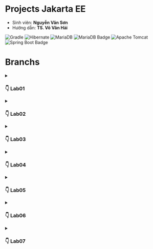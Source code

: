 # Projects Jakarta EE
- Sinh viên: **Nguyễn Văn Sơn**
- Hướng dẫn: **TS. Võ Văn Hải**

![Gradle](https://img.shields.io/badge/Gradle-02303A.svg?style=for-the-badge&logo=Gradle&logoColor=black)
![Hibernate](https://img.shields.io/badge/Hibernate-59666C?style=for-the-badge&logo=Hibernate&logoColor=white)
![MariaDB](https://img.shields.io/badge/MariaDB-003545?style=for-the-badge&logo=mariadb&logoColor=black)
<img src="https://th.bing.com/th/id/R.d433e5db311d0fe02f52e4db3b5cc743?rik=sNF4YqL55B8yYQ&riu=http%3a%2f%2fh2database.com%2fhtml%2fimages%2fh2-logo-2.png&ehk=IBnDTb4FFDrxdQ3V3Pbd6ZLsqndsNau6X862s8MAijg%3d&risl=&pid=ImgRaw&r=0?style=for-the-badge&logo=mariadb&logoColor=black" alt="MariaDB Badge" height="28" width="100">
![Apache Tomcat](https://img.shields.io/badge/apache%20tomcat-%23F8DC75.svg?style=for-the-badge&logo=apache-tomcat&logoColor=black)
![Spring Boot Badge](https://img.shields.io/badge/Spring%20Boot-6DB33F?logo=springboot&logoColor=fff&style=for-the-badge)
# Branchs
<details>
  <summary><h3>👇 Lab01</h3> </summary>
  <hr>

# Quản lý đăng nhập
  <h3>Vui lòng đợi load file demo</h3>
  
  ![gif](/img/Lab01.gif)
    
<br>

[Detail in branch lab01](https://github.com/sonnees/JakartaEE/tree/Lab01)
```git
git clone -b Lab01 --single-branch https://github.com/sonnees/JakartaEE.git
```
  <hr>
</details>

<details>
  <summary><h3>👇 Lab02</h3> </summary>
  <hr>

# Trang web bán hàng
<h3>Vui lòng đợi load file demo</h3>

  ![gif](/img/Lab02.gif)

<br>

[Detail in branch lab02](https://github.com/sonnees/JakartaEE/tree/Lab02)
```git
git clone -b Lab02 --single-branch https://github.com/sonnees/JakartaEE.git
 ```
<hr>
</details>

<details>
  <summary><h3>👇 Lab03</h3> </summary>
  <hr>

# Tạo trang web tìm kiếm việc làm

- **Ý tưởng:** Làm quen với Spring Boot.
- **Sử dụng:** `Spring Boot`  `Spring Data - JdbcTemplate`.
- **Mô tả:**
  - Ánh xạ các entity. <br>
  - Sử dụng `JdbcTemplate` để thao tác. Mục đích là hiểu được cốt lõi, sau này nếu Spring có sự thay đổi thì dể thích nghi hơn. <br>
  - Làm quen với `Unit Test`. <br>

**Diagram:**
    ![ERD](/img/ERD_lab03.png)
<br> 

[more](https://github.com/sonnees/JakartaEE/tree/Lab03)
```git
git clone -b Lab03 --single-branch https://github.com/sonnees/JakartaEE.git
```
</details>

<details>
  <summary><h3>👇 Lab04</h3> </summary>
  <hr>

# Tạo Trang Web Tìm Kiếm Việc Làm
<h3>Vui lòng đợi load file demo</h3>

  ![gif](/img/Lab04.gif)

<br> 

[Detail in branch lab04](https://github.com/sonnees/JakartaEE/tree/Lab04)
```git
git clone -b Lab04 --single-branch https://github.com/sonnees/JakartaEE.git
```
<hr>
</details>

<details>
  <summary><h3>👇 Lab05</h3> </summary>
  <hr>

# Trang Web Quản Lý Blog
## Back End
- Ánh xạ các entity, `repository` extends `JpaRepository`. <br>
- `Spring Boot - REST API`.  <br>
## Front End
- `Spring MVC`.  <br>

  <br>

**Diagram:**

  ![ERD](/img/ERD_lab05.png)
<br>

[more](https://github.com/sonnees/JakartaEE/tree/Lab05)
```git
git clone -b Lab05 --single-branch https://github.com/sonnees/JakartaEE.git
```
</details>

<details>
  <summary><h3>👇 Lab06</h3> </summary>
  <hr>

# WebApp Bán Sản Phẩm | Dùng ModelAttribute cho giỏ hàng 
<h3>Vui lòng đợi load file demo</h3>

  ![gif](/img/Lab06.gif)

<br> 

[Detail in branch lab06](https://github.com/sonnees/JakartaEE/tree/Lab06)
```git
git clone -b Lab06 --single-branch https://github.com/sonnees/JakartaEE.git
```
<hr>
</details>

<details>
  <summary><h3>👇 Lab07</h3> </summary>
  <hr>

# WebApp Bán Sản Phẩm | Dùng Session cho giỏ hàng 
<h3>Vui lòng đợi load file demo</h3>

  ![gif](/img/Lab07.gif)

<br> 

[Detail in branch lab07](https://github.com/sonnees/JakartaEE/tree/Lab07)
```git
git clone -b Lab07 --single-branch https://github.com/sonnees/JakartaEE.git
```
<hr>
</details>








